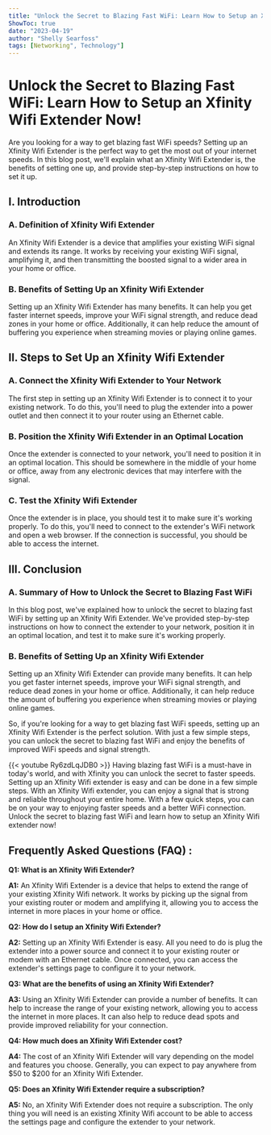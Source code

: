 ```yaml
---
title: "Unlock the Secret to Blazing Fast WiFi: Learn How to Setup an Xfinity Wifi Extender Now!"
ShowToc: true 
date: "2023-04-19"
author: "Shelly Searfoss" 
tags: [Networking", Technology"]
---
```

# Unlock the Secret to Blazing Fast WiFi: Learn How to Setup an Xfinity Wifi Extender Now!

Are you looking for a way to get blazing fast WiFi speeds? Setting up an Xfinity Wifi Extender is the perfect way to get the most out of your internet speeds. In this blog post, we'll explain what an Xfinity Wifi Extender is, the benefits of setting one up, and provide step-by-step instructions on how to set it up. 

## I. Introduction

### A. Definition of Xfinity Wifi Extender

An Xfinity Wifi Extender is a device that amplifies your existing WiFi signal and extends its range. It works by receiving your existing WiFi signal, amplifying it, and then transmitting the boosted signal to a wider area in your home or office. 

### B. Benefits of Setting Up an Xfinity Wifi Extender

Setting up an Xfinity Wifi Extender has many benefits. It can help you get faster internet speeds, improve your WiFi signal strength, and reduce dead zones in your home or office. Additionally, it can help reduce the amount of buffering you experience when streaming movies or playing online games. 

## II. Steps to Set Up an Xfinity Wifi Extender

### A. Connect the Xfinity Wifi Extender to Your Network

The first step in setting up an Xfinity Wifi Extender is to connect it to your existing network. To do this, you'll need to plug the extender into a power outlet and then connect it to your router using an Ethernet cable. 

### B. Position the Xfinity Wifi Extender in an Optimal Location

Once the extender is connected to your network, you'll need to position it in an optimal location. This should be somewhere in the middle of your home or office, away from any electronic devices that may interfere with the signal. 

### C. Test the Xfinity Wifi Extender

Once the extender is in place, you should test it to make sure it's working properly. To do this, you'll need to connect to the extender's WiFi network and open a web browser. If the connection is successful, you should be able to access the internet.

## III. Conclusion

### A. Summary of How to Unlock the Secret to Blazing Fast WiFi

In this blog post, we've explained how to unlock the secret to blazing fast WiFi by setting up an Xfinity Wifi Extender. We've provided step-by-step instructions on how to connect the extender to your network, position it in an optimal location, and test it to make sure it's working properly. 

### B. Benefits of Setting Up an Xfinity Wifi Extender

Setting up an Xfinity Wifi Extender can provide many benefits. It can help you get faster internet speeds, improve your WiFi signal strength, and reduce dead zones in your home or office. Additionally, it can help reduce the amount of buffering you experience when streaming movies or playing online games. 

So, if you're looking for a way to get blazing fast WiFi speeds, setting up an Xfinity Wifi Extender is the perfect solution. With just a few simple steps, you can unlock the secret to blazing fast WiFi and enjoy the benefits of improved WiFi speeds and signal strength.

{{< youtube Ry6zdLqJDB0 >}} 
Having blazing fast WiFi is a must-have in today's world, and with Xfinity you can unlock the secret to faster speeds. Setting up an Xfinity Wifi extender is easy and can be done in a few simple steps. With an Xfinity Wifi extender, you can enjoy a signal that is strong and reliable throughout your entire home. With a few quick steps, you can be on your way to enjoying faster speeds and a better WiFi connection. Unlock the secret to blazing fast WiFi and learn how to setup an Xfinity Wifi extender now!

## Frequently Asked Questions (FAQ) :
**Q1: What is an Xfinity Wifi Extender?**

**A1:** An Xfinity Wifi Extender is a device that helps to extend the range of your existing Xfinity Wifi network. It works by picking up the signal from your existing router or modem and amplifying it, allowing you to access the internet in more places in your home or office.

**Q2: How do I setup an Xfinity Wifi Extender?**

**A2:** Setting up an Xfinity Wifi Extender is easy. All you need to do is plug the extender into a power source and connect it to your existing router or modem with an Ethernet cable. Once connected, you can access the extender's settings page to configure it to your network.

**Q3: What are the benefits of using an Xfinity Wifi Extender?**

**A3:** Using an Xfinity Wifi Extender can provide a number of benefits. It can help to increase the range of your existing network, allowing you to access the internet in more places. It can also help to reduce dead spots and provide improved reliability for your connection.

**Q4: How much does an Xfinity Wifi Extender cost?**

**A4:** The cost of an Xfinity Wifi Extender will vary depending on the model and features you choose. Generally, you can expect to pay anywhere from $50 to $200 for an Xfinity Wifi Extender.

**Q5: Does an Xfinity Wifi Extender require a subscription?**

**A5:** No, an Xfinity Wifi Extender does not require a subscription. The only thing you will need is an existing Xfinity Wifi account to be able to access the settings page and configure the extender to your network.





